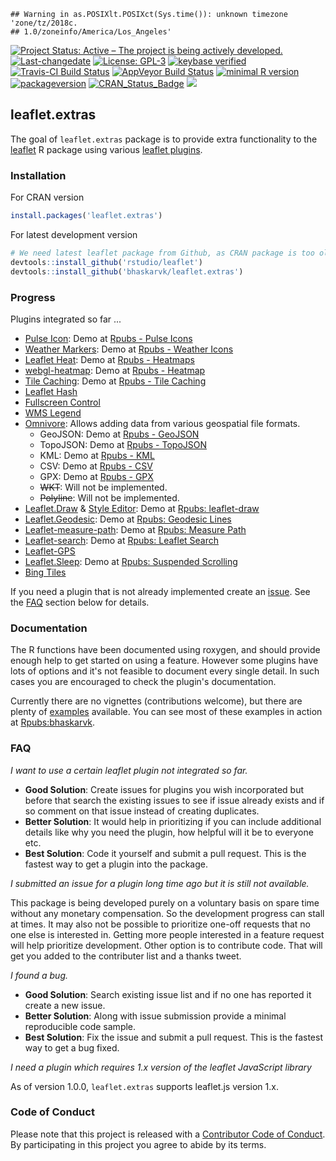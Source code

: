 
    ## Warning in as.POSIXlt.POSIXct(Sys.time()): unknown timezone 'zone/tz/2018c.
    ## 1.0/zoneinfo/America/Los_Angeles'

[![Project Status: Active – The project is being actively developed.](http://www.repostatus.org/badges/latest/active.svg)](http://www.repostatus.org/#active) [![Last-changedate](https://img.shields.io/badge/last%20change-2018--03--20-green.svg)](/commits/master) [![License: GPL-3](https://img.shields.io/badge/License-GPLv3-yellow.svg)](https://opensource.org/licenses/GPL-3.0) [![keybase verified](https://img.shields.io/badge/keybase-verified-brightgreen.svg)](https://gist.github.com/bhaskarvk/46fbf2ba7b5713151d7e) [![Travis-CI Build Status](https://travis-ci.org/bhaskarvk/leaflet.extras.svg?branch=master)](https://travis-ci.org/bhaskarvk/leaflet.extras) [![AppVeyor Build Status](https://ci.appveyor.com/api/projects/status/github/bhaskarvk/leaflet.extras?branch=master&svg=true)](https://ci.appveyor.com/project/bhaskarvk/leaflet.extras) [![minimal R version](https://img.shields.io/badge/R%3E%3D-3.1.0-6666ff.svg)](https://cran.r-project.org/) [![packageversion](https://img.shields.io/badge/Package%20version-0.2.9002-orange.svg?style=flat-square)](commits/master) [![CRAN\_Status\_Badge](http://www.r-pkg.org/badges/version/leaflet.extras)](https://cran.r-project.org/package=leaflet.extras) [![](http://cranlogs.r-pkg.org/badges/grand-total/leaflet.extras)](http://cran.rstudio.com/web/packages/leaflet.extras/index.html)

leaflet.extras
--------------

The goal of `leaflet.extras` package is to provide extra functionality to the [leaflet](https://cran.r-project.org/web/packages/leaflet/index.html) R package using various [leaflet plugins](http://leafletjs.com/plugins).

### Installation

For CRAN version

``` r
install.packages('leaflet.extras')
```

For latest development version

``` r
# We need latest leaflet package from Github, as CRAN package is too old.
devtools::install_github('rstudio/leaflet')
devtools::install_github('bhaskarvk/leaflet.extras')
```

### Progress

Plugins integrated so far ...

-   [Pulse Icon](https://github.com/mapshakers/leaflet-icon-pulse): Demo at [Rpubs - Pulse Icons](http://rpubs.com/bhaskarvk/leaflet-pulseIcon)
-   [Weather Markers](https://github.com/tallsam/Leaflet.weather-markers): Demo at [Rpubs - Weather Icons](http://rpubs.com/bhaskarvk/leaflet-weather)
-   [Leaflet Heat](https://github.com/Leaflet/Leaflet.heat): Demo at [Rpubs - Heatmaps](http://rpubs.com/bhaskarvk/leaflet-heat)
-   [webgl-heatmap](https://github.com/ursudio/webgl-heatmap-leaflet): Demo at [Rpubs - Heatmap](http://rpubs.com/bhaskarvk/leaflet-heatmap)
-   [Tile Caching](https://github.com/MazeMap/Leaflet.TileLayer.PouchDBCached): Demo at [Rpubs - Tile Caching](http://rpubs.com/bhaskarvk/TileLayer-Caching)
-   [Leaflet Hash](https://github.com/mlevans/leaflet-hash)
-   [Fullscreen Control](https://github.com/Leaflet/Leaflet.fullscreen)
-   [WMS Legend](https://github.com/kartoza/leaflet-wms-legend)
-   [Omnivore](https://github.com/mapbox/leaflet-omnivore): Allows adding data from various geospatial file formats.
    -   GeoJSON: Demo at [Rpubs - GeoJSON](http://rpubs.com/bhaskarvk/geojsonv2)
    -   TopoJSON: Demo at [Rpubs - TopoJSON](http://rpubs.com/bhaskarvk/topojsonv2)
    -   KML: Demo at [Rpubs - KML](http://rpubs.com/bhaskarvk/kml)
    -   CSV: Demo at [Rpubs - CSV](http://rpubs.com/bhaskarvk/csv)
    -   GPX: Demo at [Rpubs - GPX](http://rpubs.com/bhaskarvk/gpx)
    -   ~~WKT~~: Will not be implemented.
    -   ~~Polyline~~: Will not be implemented.
-   [Leaflet.Draw](https://github.com/Leaflet/Leaflet.draw) & [Style Editor](https://github.com/dwilhelm89/Leaflet.StyleEditor): Demo at [Rpubs: leaflet-draw](http://rpubs.com/bhaskarvk/leaflet-draw)
-   [Leaflet.Geodesic](https://github.com/henrythasler/Leaflet.Geodesic): Demo at [Rpubs: Geodesic Lines](http://rpubs.com/bhaskarvk/geodesic)
-   [Leaflet-measure-path](https://github.com/ProminentEdge/leaflet-measure-path): Demo at [Rpubs: Measure Path](http://rpubs.com/bhaskarvk/measure-path)
-   [Leaflet-search](https://github.com/stefanocudini/leaflet-search): Demo at [Rpubs: Leaflet Search](http://rpubs.com/bhaskarvk/leaflet-search)
-   [Leaflet-GPS](https://github.com/stefanocudini/leaflet-gps)
-   [Leaflet.Sleep](https://github.com/CliffCloud/Leaflet.Sleep): Demo at [Rpubs: Suspended Scrolling](http://rpubs.com/bhaskarvk/suspended-scroll)
-   [Bing Tiles](https://github.com/shramov/leaflet-plugins/tree/v2)

If you need a plugin that is not already implemented create an [issue](https://github.com/bhaskarvk/leaflet.extras/issues/new). See the [FAQ](#FAQ) section below for details.

### Documentation

The R functions have been documented using roxygen, and should provide enough help to get started on using a feature. However some plugins have lots of options and it's not feasible to document every single detail. In such cases you are encouraged to check the plugin's documentation.

Currently there are no vignettes (contributions welcome), but there are plenty of [examples](https://github.com/bhaskarvk/leaflet.extras/tree/master/inst/examples) available. You can see most of these examples in action at [Rpubs:bhaskarvk](http://rpubs.com/bhaskarvk).

### FAQ

*I want to use a certain leaflet plugin not integrated so far.*

-   **Good Solution**: Create issues for plugins you wish incorporated but before that search the existing issues to see if issue already exists and if so comment on that issue instead of creating duplicates.
-   **Better Solution**: It would help in prioritizing if you can include additional details like why you need the plugin, how helpful will it be to everyone etc.
-   **Best Solution**: Code it yourself and submit a pull request. This is the fastest way to get a plugin into the package.

*I submitted an issue for a plugin long time ago but it is still not available.*

This package is being developed purely on a voluntary basis on spare time without any monetary compensation. So the development progress can stall at times. It may also not be possible to prioritize one-off requests that no one else is interested in. Getting more people interested in a feature request will help prioritize development. Other option is to contribute code. That will get you added to the contributer list and a thanks tweet.

*I found a bug.*

-   **Good Solution**: Search existing issue list and if no one has reported it create a new issue.
-   **Better Solution**: Along with issue submission provide a minimal reproducible code sample.
-   **Best Solution**: Fix the issue and submit a pull request. This is the fastest way to get a bug fixed.

*I need a plugin which requires 1.x version of the leaflet JavaScript library*

As of version 1.0.0, `leaflet.extras` supports leaflet.js version 1.x.

### Code of Conduct

Please note that this project is released with a [Contributor Code of Conduct](CONDUCT.md). By participating in this project you agree to abide by its terms.

